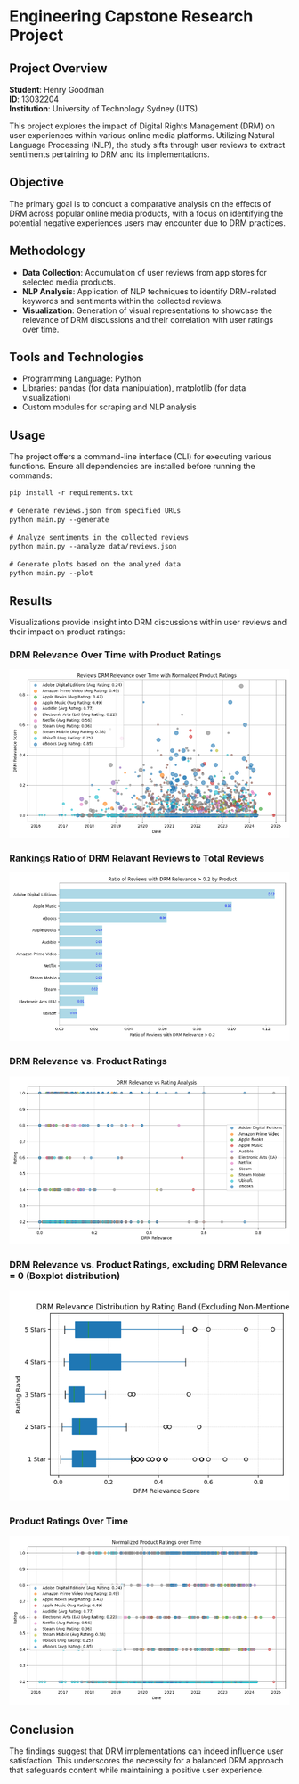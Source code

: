 # Engineering Capstone Research Project

## Project Overview

**Student**: Henry Goodman  
**ID**: 13032204  
**Institution**: University of Technology Sydney (UTS)

This project explores the impact of Digital Rights Management (DRM) on user experiences within various online media platforms. Utilizing Natural Language Processing (NLP), the study sifts through user reviews to extract sentiments pertaining to DRM and its implementations.

## Objective

The primary goal is to conduct a comparative analysis on the effects of DRM across popular online media products, with a focus on identifying the potential negative experiences users may encounter due to DRM practices.

## Methodology

- **Data Collection**: Accumulation of user reviews from app stores for selected media products.
- **NLP Analysis**: Application of NLP techniques to identify DRM-related keywords and sentiments within the collected reviews.
- **Visualization**: Generation of visual representations to showcase the relevance of DRM discussions and their correlation with user ratings over time.

## Tools and Technologies

- Programming Language: Python
- Libraries: pandas (for data manipulation), matplotlib (for data visualization)
- Custom modules for scraping and NLP analysis

## Usage

The project offers a command-line interface (CLI) for executing various functions. Ensure all dependencies are installed before running the commands:

```shell
pip install -r requirements.txt

# Generate reviews.json from specified URLs
python main.py --generate

# Analyze sentiments in the collected reviews
python main.py --analyze data/reviews.json

# Generate plots based on the analyzed data
python main.py --plot
```

## Results

Visualizations provide insight into DRM discussions within user reviews and their impact on product ratings:

### DRM Relevance Over Time with Product Ratings
![](/data/graphs/drm_relevance_with_ratings_over_time.png)

### Rankings Ratio of DRM Relavant Reviews to Total Reviews
![](/data/graphs/drm_relevance_ratio_by_product.png)

### DRM Relevance vs. Product Ratings
![](/data/graphs/drm_relevance_vs_rating.png)

### DRM Relevance vs. Product Ratings, excluding DRM Relevance = 0 (Boxplot distribution)
![](/data/graphs/drm_relevance_distribution_by_rating_band_excluding_non_mentioned.png)

### Product Ratings Over Time
![](/data/graphs/ratings_over_time.png)

## Conclusion

The findings suggest that DRM implementations can indeed influence user satisfaction. This underscores the necessity for a balanced DRM approach that safeguards content while maintaining a positive user experience.